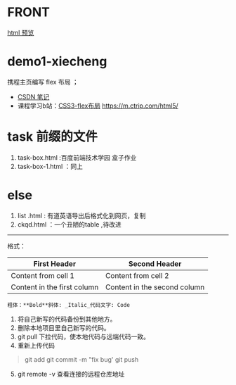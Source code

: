 # FRONT

[html 预览](https://htmlpreview.github.io/)


# demo1-xiecheng 
携程主页编写 flex 布局  ；
-  [CSDN 笔记](http://t.csdn.cn/naES0)
- 课程学习b站：[CSS3-flex布局](https://www.bilibili.com/video/BV1N54y1i7dG?p=12&vd_source=9d601459a3b282816969e39b91d0eb59)
https://m.ctrip.com/html5/

# task 前缀的文件
1. task-box.html  :百度前端技术学园 盒子作业
2. task-box-1.html ：同上

 # else
1. list .html : 有道英语导出后格式化到网页，复制
2. ckqd.html ：一个丑陋的table ,待改进
---
格式：

First Header | Second Header
------------ | -------------
Content from cell 1 | Content from cell 2
Content in the first column | Content in the second column

    粗体：**Bold**斜体: _Italic_代码文字: Code

1. 将自己新写的代码备份到其他地方。
2. 删除本地项目里自己新写的代码。
3. git pull 下拉代码，使本地代码与远端代码一致。
4. 重新上传代码
> git add
> git commit -m "fix bug'
> git push
5. git remote -v 查看连接的远程仓库地址
